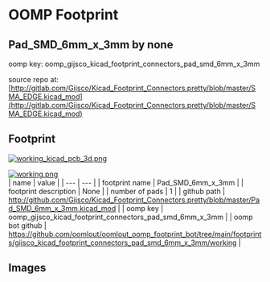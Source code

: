 # OOMP Footprint  
## Pad_SMD_6mm_x_3mm  by none  
  
oomp key: oomp_gijsco_kicad_footprint_connectors_pad_smd_6mm_x_3mm  
  
source repo at: [http://gitlab.com/Gijsco/Kicad_Footprint_Connectors.pretty/blob/master/SMA_EDGE.kicad_mod](http://gitlab.com/Gijsco/Kicad_Footprint_Connectors.pretty/blob/master/SMA_EDGE.kicad_mod)  
## Footprint  
  
[![working_kicad_pcb_3d.png](working_kicad_pcb_3d_600.png)](working_kicad_pcb_3d.png)  
  
[![working.png](working_600.png)](working.png)  
| name | value | 
| --- | --- | 
| footprint name | Pad_SMD_6mm_x_3mm | 
| footprint description | None | 
| number of pads | 1 | 
| github path | http://github.com/Gijsco/Kicad_Footprint_Connectors.pretty/blob/master/Pad_SMD_6mm_x_3mm.kicad_mod | 
| oomp key | oomp_gijsco_kicad_footprint_connectors_pad_smd_6mm_x_3mm | 
| oomp bot github | https://github.com/oomlout/oomlout_oomp_footprint_bot/tree/main/footprints/gijsco_kicad_footprint_connectors_pad_smd_6mm_x_3mm/working | 
## Images  
